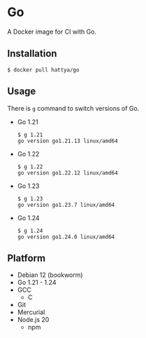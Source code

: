# Go

A Docker image for CI with Go.


## Installation

```console
$ docker pull hattya/go
```


## Usage

There is `g` command to switch versions of Go.

- Go 1.21
  ```console
  $ g 1.21
  go version go1.21.13 linux/amd64
  ```

- Go 1.22
  ```console
  $ g 1.22
  go version go1.22.12 linux/amd64
  ```

- Go 1.23
  ```console
  $ g 1.23
  go version go1.23.7 linux/amd64
  ```

- Go 1.24
  ```console
  $ g 1.24
  go version go1.24.0 linux/amd64
  ```


## Platform

- Debian 12 (bookworm)
- Go 1.21 - 1.24
- GCC
  - C
- Git
- Mercurial
- Node.js 20
  - npm
